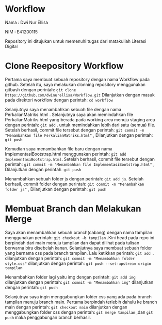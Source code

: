 # Workflow
Nama : Dwi Nur Ellisa

NIM  : E41200115

Repository ini ditujukan untuk memenuhi tugas dari matakuliah Literasi Digital

# Clone Reepository Workflow
Pertama saya membuat sebuah repository dengan nama Workflow pada github. Setelah itu, saya melakukan clonning repository menggunakan gitbash dengan perintah: ```git clone https://github.com/dwinurellisa/Workflow.git``` Dilanjutkan dengan masuk pada direktori workflow dengan perintah: ```cd workflow```

Selanjutnya saya menambahkan sebuah file dengan nama PerkalianMatriks.html . Selanjutnya saya akan memindahkan file PerkalianMatriks.html yang berada pada working area menuju staging area dengan perintah: ```git add``` . untuk memindahkan lebih dari satu (semua) file. Setelah berhasil, commit file tersebut dengan perintah: ```git commit -m "Menambahkan file PerkalianMatriks.html"``` , Dilanjutkan dengan perintah: ```git push```

Kemudian saya menambahkan file baru dengan nama ImplementasiBootstrap.html menggunakan perintah: ```git add ImplementasiBootstrap.html```. Setelah berhasil, commit file tersebut dengan perintah: ```git commit -m "Menambahkan file ImplementasiBootstrap.html"``` , Dilanjutkan dengan perintah: ```git push```

Menambahkan sebuah folder js dengan perintah: ```git add js```. Setelah berhasil, commit folder dengan perintah: ```git commit -m "Menambahkan folder js"``` , Dilanjutkan dengan perintah: ```git push```

# Membuat Branch dan Melakukan Merge
Saya akan menambahkan sebuah branch(cabang) dengan nama tampilan menggunakan perintah: ```git checkout -b tampilan``` .Kini head pada repo ini berpindah dari main menuju tampilan dan dapat dilihat pada tulisan berwarna biru disebelah kanan. Selanjutnya saya membuat sebuah folder yang bernama css pada branch tampilan. Lalu ketikkan perintah: ```git add .``` dilanjutkan dengan perintah: ```git commit -m "Menambahkan folder style.css"``` dilanjutkan dengan perintah: ```git push --set-upstream origin tampilan```

Menambahkan folder lagi yaitu img dengan perintah: ```git add img``` dilanjutkan dengan perintah: ```git commit -m "Menambahkan img"``` dilanjutkan dengan perintah: ```git push```

Selanjutnya saya ingin menggabungkan folder css yang ada pada branch tampilan menuju branch main. Pertama berpindah terlebih dahulu ke branch main dengan perintah: ```git checkout main``` dilanjutkan dengan menggabungkan folder css dengan perintah: ```git merge tampilan``` ,dan ```git push``` maka penggabungan branch berhasil.
